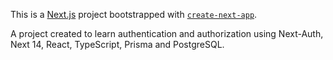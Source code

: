 This is a [Next.js](https://nextjs.org/) project bootstrapped with [`create-next-app`](https://github.com/vercel/next.js/tree/canary/packages/create-next-app).

A project created to learn authentication and authorization using Next-Auth, Next 14, React, TypeScript, Prisma and PostgreSQL.
